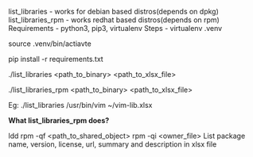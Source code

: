 list_libraries - works for debian based distros(depends on dpkg)
list_libraries_rpm - works redhat based distros(depends on rpm)
Requirements - python3, pip3, virtualenv
Steps -
virtualenv .venv

source .venv/bin/actiavte

pip install -r requirements.txt

./list_libraries <path_to_binary> <path_to_xlsx_file>

./list_libraries_rpm <path_to_binary> <path_to_xlsx_file>

Eg:
./list_libraries /usr/bin/vim ~/vim-lib.xlsx

**What list_libraries_rpm does?**

ldd
rpm -qf <path_to_shared_object>
rpm -qi <owner_file>
List package name, version, license, url, summary and description in xlsx file
